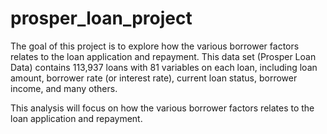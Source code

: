 # prosper_loan_project
 The goal of this project is to explore how the various borrower factors relates to the loan application and repayment.
This data set (Prosper Loan Data) contains 113,937 loans with 81 variables on each loan, including loan amount, borrower rate (or interest rate), current loan status, borrower income, and many others.

This analysis will focus on how the various borrower factors relates to the loan application and repayment.
